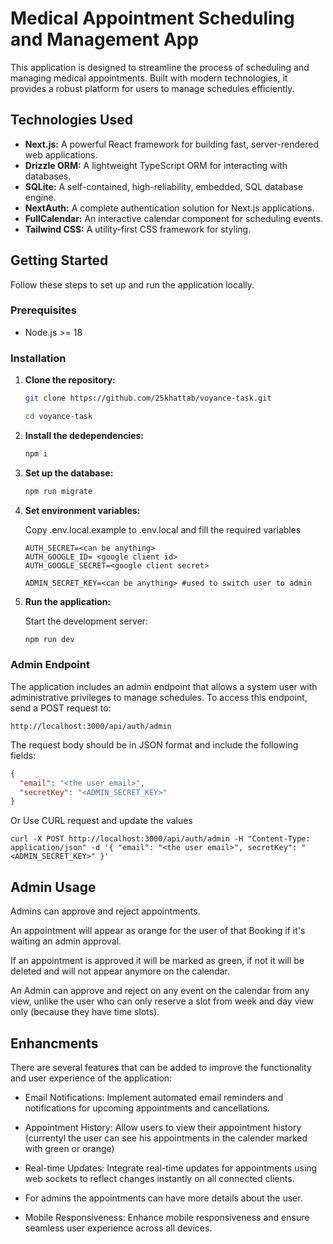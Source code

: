 # Medical Appointment Scheduling and Management App

This application is designed to streamline the process of scheduling and managing medical appointments. Built with modern technologies, it provides a robust platform for users to manage schedules efficiently.

## Technologies Used

- **Next.js:** A powerful React framework for building fast, server-rendered web applications.
- **Drizzle ORM:** A lightweight TypeScript ORM for interacting with databases.
- **SQLite:** A self-contained, high-reliability, embedded, SQL database engine.
- **NextAuth:** A complete authentication solution for Next.js applications.
- **FullCalendar:** An interactive calendar component for scheduling events.
- **Tailwind CSS:** A utility-first CSS framework for styling.

## Getting Started

Follow these steps to set up and run the application locally.

### Prerequisites

- Node.js >= 18

### Installation

1. **Clone the repository:**

   ```bash
   git clone https://github.com/25khattab/voyance-task.git

   cd voyance-task
   ```

2. **Install the dedependencies:**
   ```bash
   npm i
   ```
3. **Set up the database:**

   ```bash
   npm run migrate
   ```

4. **Set environment variables:**

   Copy .env.local.example to .env.local and fill the required variables

   ```
   AUTH_SECRET=<can be anything>
   AUTH_GOOGLE_ID= <google client id>
   AUTH_GOOGLE_SECRET=<google client secret>

   ADMIN_SECRET_KEY=<can be anything> #used to switch user to admin
   ```

5. **Run the application:**

   Start the development server:

   ```bash
   npm run dev
   ```

### Admin Endpoint

The application includes an admin endpoint that allows a system user with administrative privileges to manage schedules. To access this endpoint, send a POST request to:

```
http://localhost:3000/api/auth/admin
```

The request body should be in JSON format and include the following fields:

```JSON
{
  "email": "<the user email>",
  "secretKey": "<ADMIN_SECRET_KEY>"
}
```

Or Use CURL request and update the values

```
curl -X POST http://localhost:3000/api/auth/admin -H "Content-Type: application/json" -d '{ "email": "<the user email>", secretKey": "<ADMIN_SECRET_KEY>" }'
```

## Admin Usage

Admins can approve and reject appointments.

An appointment will appear as orange for the user of that Booking if it's waiting an admin approval.

If an appointment is approved it will be marked as green, if not it will be deleted and will not appear anymore on the calendar.

An Admin can approve and reject on any event on the calendar from any view, unlike the user who can only reserve a slot from week and day view only (because they have time slots).

## Enhancments

There are several features that can be added to improve the functionality and user experience of the application:

- Email Notifications: Implement automated email reminders and notifications for upcoming appointments and cancellations.

- Appointment History: Allow users to view their appointment history (currentyl the user can see his appointments in the calender marked with green or orange)

- Real-time Updates: Integrate real-time updates for appointments using web sockets to reflect changes instantly on all connected clients.

- For admins the appointments can have more details about the user.

- Mobile Responsiveness: Enhance mobile responsiveness and ensure seamless user experience across all devices.
